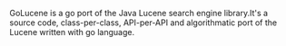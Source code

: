 GoLucene is a go port of the Java Lucene search engine library.It's a source code, class-per-class, API-per-API and algorithmatic port of the Lucene written with go language.